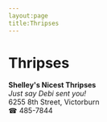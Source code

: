 ```yaml
---
layout:page
title:Thripses
---
```

# Thripses

**Shelley's Nicest Thripses**  
_Just say Debi sent you!_  
6255 8th Street, Victorburn  
☎ 485-7844



